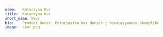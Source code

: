 ```yaml
---
name:   Katarzyna Kur
title:  Katarzyna Kur
short_name: kkur
bio:    Product Owner. Entuzjastka baz danych i rozwiązywania skomplikowanych problemów biznesowych. Wolne chwile poświęca na granie w przeróżne gry planszowe.
image:  kkur.png
---
```

